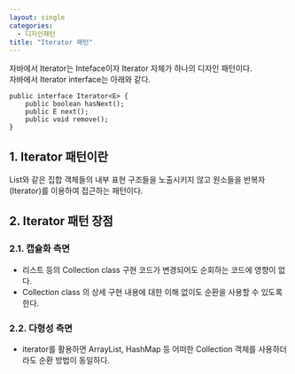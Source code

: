 ```yaml
---
layout: single
categories: 
  - 디자인패턴
title: "Iterator 패턴"
---
```


 자바에서 Iterator는 Inteface이자 Iterator 자체가 하나의 디자인 패턴이다. <br/>
 자바에서 Iterator interface는 아래와 같다.
 
```
public interface Iterator<E> {
	public boolean hasNext();
	public E next();
	public void remove();
}
```
 
## 1. Iterator 패턴이란
 List와 같은 집합 객체들의 내부 표현 구조들을 노출시키지 않고 원소들을 반복자(Iterator)를 이용하여 접근하는 패턴이다.

 
## 2. Iterator 패턴 장점
 
### 2.1. 캡슐화 측면 
 - 리스트 등의 Collection class 구현 코드가 변경되어도 순회하는 코드에 영향이 없다.
 - Collection class 의 상세 구현 내용에 대한 이해 없이도 순환을 사용할 수 있도록 한다.
 
### 2.2. 다형성 측면 
 - iterator를 활용하면 ArrayList, HashMap 등 어떠한 Collection 객체를 사용하더라도 순환 방법이 동일하다.
 